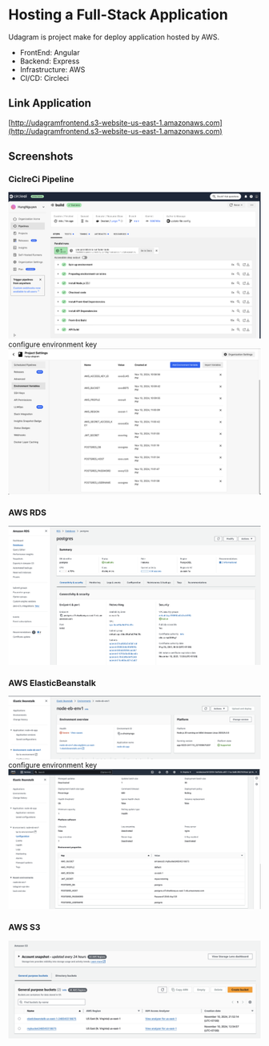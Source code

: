 # Hosting a Full-Stack Application

Udagram is project make for deploy application hosted by AWS.

- FrontEnd: Angular
- Backend: Express
- Infrastructure: AWS
- CI/CD: Circleci

## Link Application

[http://udagramfrontend.s3-website-us-east-1.amazonaws.com](http://udagramfrontend.s3-website-us-east-1.amazonaws.com)

## Screenshots

### CiclreCi Pipeline

![Circleci Pipeline](/document/images/circleci.png)
configure environment key
![Circleci Environment Key](/document/images/circleci-environment-key.png)

### AWS RDS

![Aws RDS](/document/images/RDS.png)

### AWS ElasticBeanstalk

![AWS ElasticBeanstalk](/document/images/elastic-beanstalk.png)
configure environment key
![AWS ElasticBeanstalk Environment Key](/document/images/elastic-beanstalk-environment-key.png)

### AWS S3

![AWS S3](/document/images/s3.png)
